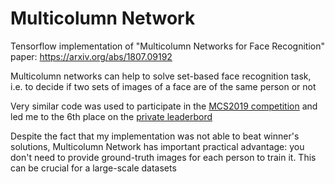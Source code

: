 # Multicolumn Network

Tensorflow implementation of "Multicolumn Networks for Face Recognition" paper: https://arxiv.org/abs/1807.09192

Multicolumn networks can help to solve set-based face recognition task, i.e. to decide if two sets of images of a face are of the same person or not

Very similar code was used to participate in the [MCS2019 competition](https://competition.machinescansee.com/#/task_description) and led me to the 6th place on the [private leaderbord](https://competition.machinescansee.com/#/leaderboard/private)

Despite the fact that my implementation was not able to beat winner's solutions, Multicolumn Network has important practical advantage: you don't need to provide ground-truth images for each person to train it. This can be crucial for a large-scale datasets
